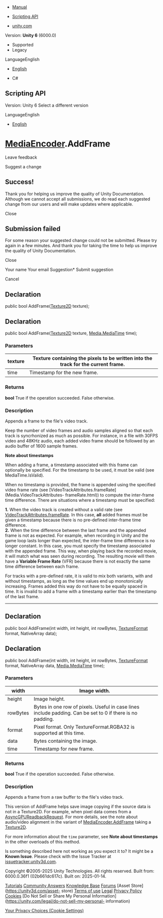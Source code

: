 [ ]()

  * [Manual](../Manual/index.html)
  * [Scripting API](../ScriptReference/index.html)

  * [unity.com](https://unity.com/)

Version: **Unity 6** (6000.0)

  * Supported
  * Legacy

LanguageEnglish

  * [English]()

  * C#

[ ](https://docs.unity3d.com)

## Scripting API

Version: Unity 6 Select a different version

LanguageEnglish

  * [English]()

#  [MediaEncoder](Media.MediaEncoder.html).AddFrame

Leave feedback

Suggest a change

## Success!

Thank you for helping us improve the quality of Unity Documentation. Although
we cannot accept all submissions, we do read each suggested change from our
users and will make updates where applicable.

Close

## Submission failed

For some reason your suggested change could not be submitted. Please <a>try
again</a> in a few minutes. And thank you for taking the time to help us
improve the quality of Unity Documentation.

Close

Your name Your email Suggestion* Submit suggestion

Cancel

[ ]()

## Declaration

public bool AddFrame([Texture2D](Texture2D.html) texture);

## Declaration

public bool AddFrame([Texture2D](Texture2D.html) texture,
[Media.MediaTime](Media.MediaTime.html) time);

### Parameters

texture | Texture containing the pixels to be written into the track for the current frame.  
---|---  
time | Timestamp for the new frame.  
  
### Returns

**bool** True if the operation succeeded. False otherwise.

### Description

Appends a frame to the file's video track.

Keep the number of video frames and audio samples aligned so that each track
is syncrhonized as much as possible. For instance, in a file with 30FPS video
and 48KHz audio, each added video frame should be followed by an audio buffer
of 1600 sample frames.  
  
**Note about timestamps**  
  
When adding a frame, a timestamp associated with this frame can optionally be
specified. For the timestamp to be used, it must be valid (see
MediaTime.IsValid).  
  
When no timestamp is provided, the frame is appended using the specified video
frame rate (see [VideoTrackAttributes.frameRate](Media.VideoTrackAttributes-
frameRate.html)) to compute the inter-frame time difference. There are
situations where a timestamp must be specified:  
  
**1.** When the video track is created without a valid rate (see
[VideoTrackAttributes.frameRate](Media.VideoTrackAttributes-frameRate.html).
In this case, **all** added frames must be given a timestamp because there is
no pre-defined inter-frame time difference.  
**2.** When the time difference between the last frame and the appended frame
is not as expected. For example, when recording in Unity and the game loop
lasts longer than expected, the inter-frame time difference is no longer
constant. In this case, you must specify the timestamp associated with the
appended frame. This way, when playing back the recorded movie, it will match
what was seen during recording. The resulting movie will then have a
**Variable Frame Rate** (VFR) because there is not exactly the same time
difference between each frame.  
  
For tracks with a pre-defined rate, it is valid to mix both variants, with and
without timestamps, as long as the time values end up monotonically
increasing. Frames added this way do not have to be equally spaced in time. It
is invalid to add a frame with a timestamp earlier than the timestamp of the
last frame.

* * *

## Declaration

public bool AddFrame(int width, int height, int rowBytes,
[TextureFormat](TextureFormat.html) format, NativeArray<byte> data);

## Declaration

public bool AddFrame(int width, int height, int rowBytes,
[TextureFormat](TextureFormat.html) format, NativeArray<byte> data,
[Media.MediaTime](Media.MediaTime.html) time);

### Parameters

width | Image width.  
---|---  
height | Image height.  
rowBytes | Bytes in one row of pixels. Useful in case lines include padding. Can be set to 0 if there is no padding.  
format | Pixel format. Only TextureFormat.RGBA32 is supported at this time.  
data | Bytes containing the image.  
time | Timestamp for new frame.  
  
### Returns

**bool** True if the operation succeeded. False otherwise.

### Description

Appends a frame from a raw buffer to the file's video track.

This version of AddFrame helps save image copying if the source data is not in
a Texture2D. For example, when pixel data comes from a
[AsyncGPUReadbackRequest](Rendering.AsyncGPUReadbackRequest.html). For more
details, see the note about audio/video alignment in the variant of
[MediaEncoder.AddFrame](Media.MediaEncoder.AddFrame.html) taking a
[Texture2D](Texture2D.html).  
  
For more information about the `time` parameter, see **Note about timestamps**
in the other overloads of this method.

Is something described here not working as you expect it to? It might be a
**Known Issue**. Please check with the Issue Tracker at
[issuetracker.unity3d.com](https://issuetracker.unity3d.com).

Copyright ©2005-2025 Unity Technologies. All rights reserved. Built from:
6000.0.36f1 (02b661dc617c). Built on: 2025-01-14.

[Tutorials](https://unity3d.com/learn) [Community
Answers](https://answers.unity3d.com) [Knowledge
Base](https://support.unity3d.com/hc/en-us)
[Forums](https://forum.unity3d.com) [Asset Store](https://unity3d.com/asset-
store) [Terms of use](https://docs.unity3d.com/Manual/TermsOfUse.html)
[Legal](https://unity.com/legal) [Privacy
Policy](https://unity.com/legal/privacy-policy)
[Cookies](https://unity.com/legal/cookie-policy) [Do Not Sell or Share My
Personal Information](https://unity.com/legal/do-not-sell-my-personal-
information)

[Your Privacy Choices (Cookie Settings)](javascript:void\(0\);)

